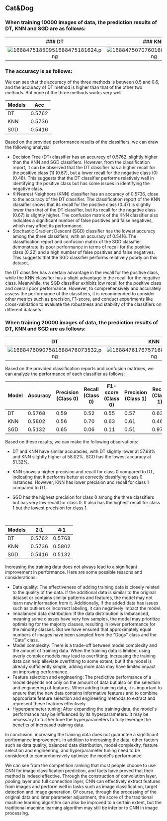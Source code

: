 ## Cat&Dog

### When training 10000 images of data, the prediction results of DT, KNN and SGD are as follows:

|### DT|### KNN|### SGD|
|:--:|:--:|:--:|
|![16884751850951688475181624.png](https://fastly.jsdelivr.net/gh/Chenjiangwen/ImageHostingService@main/pic/16884751850951688475181624.png)|![16884750707601688475052596.png](https://fastly.jsdelivr.net/gh/Chenjiangwen/ImageHostingService@main/pic/16884750707601688475052596.png)|![16884751307571688475081858.png](https://fastly.jsdelivr.net/gh/Chenjiangwen/ImageHostingService@main/pic/16884751307571688475081858.png)|

### The accuracy is as follows:

We can see that the accuracy of the three methods is between 0.5 and 0.6, and the accuracy of DT method is higher than that of the other two methods. But none of the three methods works very well.

|Models|Acc|
|--|--|
|DT|0.5762|
|KNN|0.5736|
|SGD|0.5416|

Based on the provided performance results of the classifiers, we can draw the following analysis:

- Decision Tree (DT) classifier has an accuracy of 0.5762, slightly higher than the KNN and SGD classifiers. However, from the classification report, it can be observed that the DT classifier has a higher recall for the positive class (1) (0.67), but a lower recall for the negative class (0) (0.48). This suggests that the DT classifier performs relatively well in identifying the positive class but has some issues in identifying the negative class.
- K-Nearest Neighbors (KNN) classifier has an accuracy of 0.5736, close to the accuracy of the DT classifier. The classification report of the KNN classifier shows that its recall for the positive class (0.47) is slightly lower than that of the DT classifier, but its recall for the negative class (0.67) is slightly higher. The confusion matrix of the KNN classifier also indicates a significant number of false positives and false negatives, which may affect its performance.
- Stochastic Gradient Descent (SGD) classifier has the lowest accuracy among the three classifiers, with an accuracy of 0.5416. The classification report and confusion matrix of the SGD classifier demonstrate its poor performance in terms of recall for the positive class (0.22) and a high number of false positives and false negatives. This suggests that the SGD classifier performs relatively poorly on this dataset.

the DT classifier has a certain advantage in the recall for the positive class, while the KNN classifier has a slight advantage in the recall for the negative class. Meanwhile, the SGD classifier exhibits low recall for the positive class and overall poor performance. However, to comprehensively and accurately assess the performance of the classifiers, it is recommended to consider other metrics such as precision, F1-score, and conduct experiments like cross-validation to evaluate the robustness and stability of the classifiers on different datasets.

### When training 20000 images of data, the prediction results of DT, KNN and SGD are as follows:

|DT|KNN|SGD|
|:--:|:--:|:--:|
|![16884760907581688476073532.png](https://fastly.jsdelivr.net/gh/Chenjiangwen/ImageHostingService@main/pic/16884760907581688476073532.png)|![16884761767571688476176159.png](https://fastly.jsdelivr.net/gh/Chenjiangwen/ImageHostingService@main/pic/16884761767571688476176159.png)|![16884762027591688476202713.png](https://fastly.jsdelivr.net/gh/Chenjiangwen/ImageHostingService@main/pic/16884762027591688476202713.png)|

Based on the provided classification reports and confusion matrices, we can analyze the performance of each classifier as follows:

|Model|Accuracy|Precision (Class 0)|Recall (Class 0)|F1-score (Class 0)|Precision (Class 1)|Recall (Class 1)|F1-score (Class 1)|
|--|--|--|--|--|--|--|--|
|DT|0.5768|0.59|0.52|0.55|0.57|0.63|0.60|
|KNN|0.5802|0.56|0.70|0.63|0.61|0.46|0.52|
|SGD|0.5132|0.65|0.06|0.11|0.51|0.97|0.67|

Based on these results, we can make the following observations:

- DT and KNN have similar accuracies, with DT slightly lower at 57.68% and KNN slightly higher at 58.02%. SGD has the lowest accuracy at 51.32%.
- KNN shows a higher precision and recall for class 0 compared to DT, indicating that it performs better at correctly classifying class 0 instances. However, KNN has lower precision and recall for class 1 compared to DT.
- SGD has the highest precision for class 0 among the three classifiers but has very low recall for class 0. It also has the highest recall for class 1 but the lowest precision for class 1.
  
  <br/>

|Models|2:1|4:1|
|--|--|--|
|DT|0.5762|0.5768|
|KNN|0.5736|0.5802|
|SGD|0.5416|0.5132|

Increasing the training data does not always lead to a significant improvement in performance. Here are some possible reasons and considerations:

- Data quality: The effectiveness of adding training data is closely related to the quality of the data. If the additional data is similar to the original dataset or contains similar patterns and features, the model may not learn new information from it. Additionally, if the added data has issues such as outliers or incorrect labeling, it can negatively impact the model.
- Imbalanced data distribution: If the data distribution is imbalanced, meaning some classes have very few samples, the model may prioritize optimizing for the majority classes, resulting in lower performance for the minority classes. But we have ensured that approximately equal numbers of images have been sampled from the "Dogs" class and the "Cats" class.
- Model complexity: There is a trade-off between model complexity and the amount of training data. When the training data is limited, using overly complex models may lead to overfitting. Increasing the training data can help alleviate overfitting to some extent, but if the model is already sufficiently simple, adding more data may have limited impact on improving performance.
- Feature selection and engineering: The predictive performance of a model depends not only on the amount of data but also on the selection and engineering of features. When adding training data, it is important to ensure that the new data contains informative features and to combine appropriate feature selection and engineering methods to extract and represent these features effectively.
- Hyperparameter tuning: After expanding the training data, the model's performance may be influenced by its hyperparameters. It may be necessary to further tune the hyperparameters to fully leverage the benefits of increased training data.

In conclusion, increasing the training data does not guarantee a significant performance improvement. In addition to increasing the data, other factors such as data quality, balanced data distribution, model complexity, feature selection and engineering, and hyperparameter tuning need to be considered to comprehensively optimize the model's performance.

We can see from the competition ranking that most people choose to use CNN for image classification prediction, and facts have proved that their method is indeed effective. Through the construction of convolution layer, pooling layer and full connection layer, CNN can effectively extract features from images and perform well in tasks such as image classification, target detection and image generation. Of course, through the processing of the original data and later parameter adjustment, the score of the traditional machine learning algorithm can also be improved to a certain extent, but the traditional machine learning algorithm may still be inferior to CNN in image processing.
